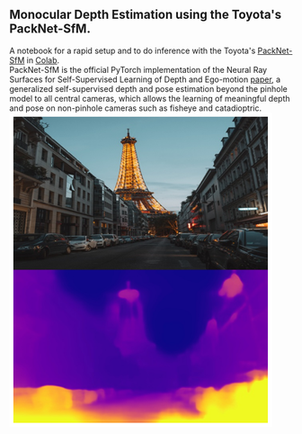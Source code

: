 ## Monocular Depth Estimation using the Toyota's PackNet-SfM.
A notebook for a rapid setup and to do inference with the Toyota's [PackNet-SfM](https://github.com/virtualramblas/packnet-sfm) in [Colab](https://colab.research.google.com).  
PackNet-SfM is the official PyTorch implementation of the Neural Ray Surfaces for Self-Supervised Learning of Depth and Ego-motion [paper](https://arxiv.org/abs/1905.02693), a generalized self-supervised depth and pose estimation beyond the pinhole model to all central cameras, which allows the learning of meaningful depth and pose on non-pinhole cameras such as fisheye and catadioptric.  
![Demo Image](https://github.com/virtualramblas/python-notebooks-repo/blob/main/Colab/PackNet-SfM/demo-image.png)
